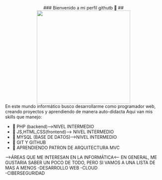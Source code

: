  <div align="center">
  ### Bienvenido a mi perfil githutb 👋 ##
  <img src="https://media.giphy.com/media/v1.Y2lkPTc5MGI3NjExYzZhNDNlNmY4MzIwYTIyYWFmMTVmODEyYzdmYjliNDc2MDBlZTAzZSZjdD1n/fr4GKfJFL92G3z1LkV/giphy.gif" width='300' />
</div>
En este mundo informático busco desarrollarme como programador web, creando proyectos y aprendiendo de manera
auto-didacta
Aqui van mis skills que manejo:

- 🔭 PHP (backend)-->NIVEL INTERMEDIO
- 🌱 JS,HTML,CSS(frontend)--> NIVEL INTERMEDIO
- 👯 MYSQL (BASE DE DATOS)-->NIVEL INTERMEDIO
- 🤔 GIT Y GITHUB 
- 💬 APRENDIENDO PATRON DE ARQUITECTURA MVC

-->ÁREAS QUE ME INTERESAN EN LA INFORMÁTICA<--
  EN GENERAL, ME GUSTARIA SABER UN POCO DE TODO, PERO SI VAMOS A UNA LISTA DE MAS A MENOS
            -DESARROLLO WEB
            -CLOUD  
            -CIBERSEGURIDAD
